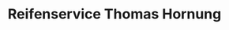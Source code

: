 ---
title: "Reifenservice Thomas Hornung"
url: /jagsthausen/reifenservice-thomas-hornung/
shop: Reifen
---